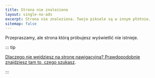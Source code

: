 ```yaml
---
title: Strona nie znaleziona
layout: single-no-ads
excerpt: Strona nie znaleziona. Twoje piksele są w innym płótnie.
sitemap: false
---
```


Przepraszamy, ale strona którą próbujesz wyświetlić nie istnieje.

::: tip

[Dlaczego nie wejdziesz na stronę nawigacyjną? Prawdopodobnie znajdziesz tam to, czego szukasz](site-navigation.html).

:::
